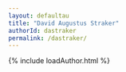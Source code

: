 ```yaml
---
layout: defaultau
title: "David Augustus Straker"
authorId: dastraker
permalink: /dastraker/
---
```

{% include loadAuthor.html %}
<script>
    $(document).ready(function(){
        showAuthorBio('{{ page.authorId }}');
   });
</script>
